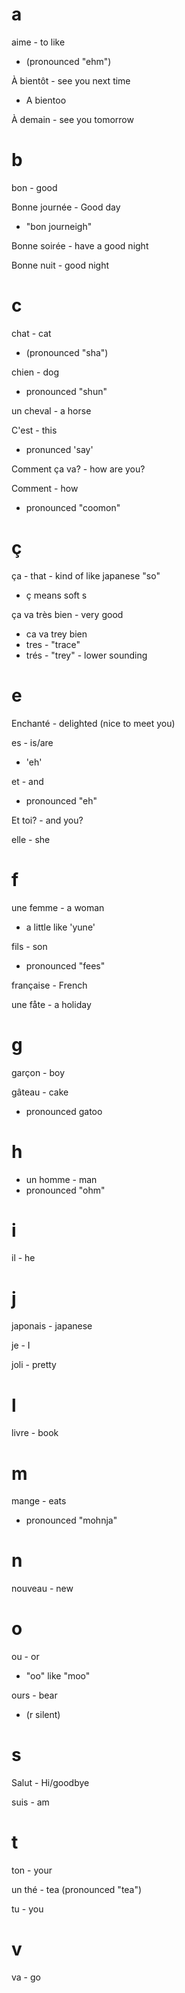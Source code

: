 # a

aime - to like
- (pronounced "ehm")

À bientôt - see you next time
- A bientoo

À demain - see you tomorrow

# b

bon - good

Bonne journée - Good day
- "bon journeigh"

Bonne soirée - have a good night

Bonne nuit - good night

# c

chat - cat
- (pronounced "sha")

chien - dog
- pronounced "shun"

un cheval - a horse

C'est - this
- pronunced 'say'

Comment ça va? - how are you?

Comment - how
- pronounced "coomon"

# ç

ça - that - kind of like japanese "so"
- ç means soft s

ça va très bien - very good
- ca va trey bien
- tres - "trace"
- trés - "trey" - lower sounding

# e

Enchanté - delighted (nice to meet you)

es - is/are
- 'eh'

et - and
- pronounced "eh"

Et toi? - and you?

elle - she

# f

une femme - a woman
- a little like 'yune'

fils - son
- pronounced "fees"

française - French

une fåte - a holiday

# g

garçon - boy

gâteau - cake
- pronounced gatoo

# h

- un homme - man
- pronounced "ohm"

# i

il - he

# j

japonais - japanese

je - I

joli - pretty

# l

livre - book

# m

mange - eats
- pronounced "mohnja"

# n

nouveau - new

# o

ou - or
- "oo" like "moo"

ours - bear
- (r silent)

# s

Salut - Hi/goodbye

suis - am

# t

ton - your

un thé - tea
(pronounced "tea")

tu - you

# v

va - go